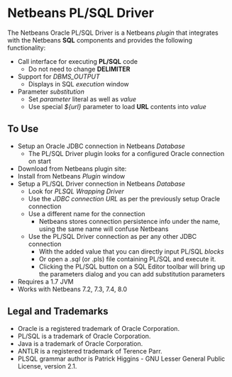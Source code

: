 # Netbeans PL/SQL Driver #
The Netbeans Oracle PL/SQL Driver is a Netbeans _plugin_  that integrates with the Netbeans **SQL** components and provides the following functionality:

  * Call interface for executing **PL/SQL** code
    * Do not need to change **DELIMITER**
  * Support for _DBMS\_OUTPUT_
    * Displays in SQL _execution_ window
  * Parameter _substitution_
    * Set _parameter_ literal as well as _value_
    * Use special _${url}_ parameter to load **URL** contents into _value_
## To Use ##
  * Setup an Oracle JDBC connection in Netbeans _Database_
    * The PL/SQL Driver plugin looks for a configured Oracle connection on start
  * Download from Netbeans plugin site:
  * Install from Netbeans _Plugin_ window
  * Setup a PL/SQL Driver connection in Netbeans _Database_
    * Look for _PLSQL Wrapping Driver_
    * Use the _JDBC connection URL_ as per the previously setup Oracle connection
    * Use a different name for the connection
      * Netbeans stores connection persistence info under the name, using the same name will confuse Netbeans
    * Use the PL/SQL Driver connection as per any other JDBC connection
      * With the added value that you can directly input PL/SQL _blocks_
      * Or open a _.sql_ (or .pls) file containing PL/SQL and execute it.
      * Clicking the PL/SQL button on a SQL Editor toolbar will bring up the parameters dialog and you can add substitution parameters
  * Requires a 1.7 JVM
  * Works with Netbeans 7.2, 7.3, 7.4, 8.0
## Legal and Trademarks ##

  * Oracle is a registered trademark of Oracle Corporation.
  * PL/SQL is a trademark of Oracle Corporation.
  * Java is a trademark of Oracle Corporation.
  * ANTLR is a registered trademark of Terence Parr.
  * PLSQL grammar author is Patrick Higgins - GNU Lesser General Public License, version 2.1.